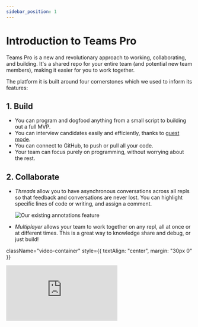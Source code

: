 ```yaml
---
sidebar_position: 1
---
```


# Introduction to Teams Pro

Teams Pro is a new and revolutionary approach to working, collaborating, and building. It's a shared repo for your entire team (and potential new team members), making it easier for you to work together.

The platform it is built around four cornerstones which we used to inform its features:

## 1. Build
  - You can program and dogfood anything from a small script to building out a full MVP.
  - You can interview candidates easily and efficiently, thanks to [guest mode](/teams-pro/interviewing-candidates).
 - You can connect to GitHub, to push or pull all your code.
 - Your team can focus purely on programming, without worrying about the rest.


## 2. Collaborate
 - *Threads* allow you to have asynchronous conversations across all repls so that feedback and conversations are never lost. You can highlight specific lines of code or writing, and assign a comment.

   <img src="https://blog.replit.com/images/threads/annotations.gif?" alt="Our existing annotations feature"/>

 - *Multiplayer* allows your team to work together on any repl, all at once or at different times. This is a great way to knowledge share and debug, or just build!

   <div
  className="video-container"
  style={{ textAlign: "center", margin: "30px 0" }}
>
  <iframe
    width={475}
    height={275}
    src="https://www.youtube.com/embed/kO0EJJcuW1k"
    frameBorder={0}
    allow="accelerometer; autoplay; encrypted-media; gyroscope; picture-in-picture"
    allowFullScreen=""
  />
</div>


   - *Who's coding?* provides a live view of what your team is working on, which helps teammates understand if they should jump in and give input as needed.

  <div
  className="video-container"
  style={{ textAlign: "center", margin: "30px 0" }}
>
  <iframe
    width={560}
    height={315}
    src="https://www.youtube.com/embed/RHKz3grfPrw"
    title="YouTube video player"
    frameBorder={0}
    allow="accelerometer; autoplay; clipboard-write; encrypted-media; gyroscope; picture-in-picture"
    allowFullScreen=""
  />
</div>


## 3. Host
  - You can create internal tools such as Slack bots, web services, lunch roulette, data processing, scrapers, etc.

<img
  src="https://pbs.twimg.com/media/EuCd-dvVkAwNO8K?format=jpg&name=large"
  alt="Our internal tool"
  style={{ width: "60% !important" }}
/>

  - If you use Keep-Awake with hosting, you can spin up your blogs, docs, scripting tools, etc., at unprecedented speeds.

## 4. Fun
   - Teams Pro really allows team work to turn into dream work. 
   - Markdown puts the power in your hands; you can do everything from meeting minutes and post-mortems, to user interviews.
   - You can whiteboard using .draw files. 
   
<img
  src="https://blog.replit.com/images/draw/draw.gif"
  alt="Example drawing"
  style={{ width: "100%" }}
/>

   - You can create design docs and brainstorming sessions by combining .md and .draw files. 
   - You can also use it as a knowledge base (one source of truth for the whole team).

## Questions? Need help?

Please email us at pro@replit.com.

If you don't already have a Teams Pro subscription, we can add you to the closed beta.
